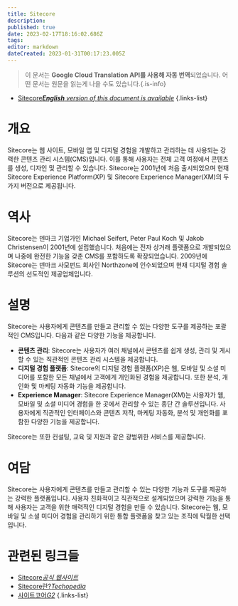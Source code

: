 ```yaml
---
title: Sitecore
description: 
published: true
date: 2023-02-17T18:16:02.686Z
tags: 
editor: markdown
dateCreated: 2023-01-31T00:17:23.005Z
---
```


> 이 문서는 **Google Cloud Translation API를 사용해 자동 번역**되었습니다.
어떤 문서는 원문을 읽는게 나을 수도 있습니다.{.is-info}
- [Sitecore***English** version of this document is available*](/en/Knowledge-base/Dictionary/sitecore)
{.links-list}

    
# 개요
Sitecore는 웹 사이트, 모바일 앱 및 디지털 경험을 개발하고 관리하는 데 사용되는 강력한 콘텐츠 관리 시스템(CMS)입니다. 이를 통해 사용자는 전체 고객 여정에서 콘텐츠를 생성, 디자인 및 관리할 수 있습니다. Sitecore는 2001년에 처음 출시되었으며 현재 Sitecore Experience Platform(XP) 및 Sitecore Experience Manager(XM)의 두 가지 버전으로 제공됩니다.

# 역사
Sitecore는 덴마크 기업가인 Michael Seifert, Peter Paul Koch 및 Jakob Christensen이 2001년에 설립했습니다. 처음에는 전자 상거래 플랫폼으로 개발되었으며 나중에 완전한 기능을 갖춘 CMS를 포함하도록 확장되었습니다. 2009년에 Sitecore는 덴마크 사모펀드 회사인 Northzone에 인수되었으며 현재 디지털 경험 솔루션의 선도적인 제공업체입니다.

# 설명
Sitecore는 사용자에게 콘텐츠를 만들고 관리할 수 있는 다양한 도구를 제공하는 포괄적인 CMS입니다. 다음과 같은 다양한 기능을 제공합니다.

- **콘텐츠 관리**: Sitecore는 사용자가 여러 채널에서 콘텐츠를 쉽게 생성, 관리 및 게시할 수 있는 직관적인 콘텐츠 관리 시스템을 제공합니다.
- **디지털 경험 플랫폼**: Sitecore의 디지털 경험 플랫폼(XP)은 웹, 모바일 및 소셜 미디어를 포함한 모든 채널에서 고객에게 개인화된 경험을 제공합니다. 또한 분석, 개인화 및 마케팅 자동화 기능을 제공합니다.
- **Experience Manager**: Sitecore Experience Manager(XM)는 사용자가 웹, 모바일 및 소셜 미디어 경험을 한 곳에서 관리할 수 있는 종단 간 솔루션입니다. 사용자에게 직관적인 인터페이스와 콘텐츠 저작, 마케팅 자동화, 분석 및 개인화를 포함한 다양한 기능을 제공합니다.

Sitecore는 또한 컨설팅, 교육 및 지원과 같은 광범위한 서비스를 제공합니다.

# 여담
Sitecore는 사용자에게 콘텐츠를 만들고 관리할 수 있는 다양한 기능과 도구를 제공하는 강력한 플랫폼입니다. 사용자 친화적이고 직관적으로 설계되었으며 강력한 기능을 통해 사용자는 고객을 위한 매력적인 디지털 경험을 만들 수 있습니다. Sitecore는 웹, 모바일 및 소셜 미디어 경험을 관리하기 위한 통합 플랫폼을 찾고 있는 조직에 탁월한 선택입니다.

# 관련된 링크들
- [Sitecore*공식 웹사이트*](https://www.sitecore.com/)
- [Sitecore란?*Techopedia*](https://www.techopedia.com/definition/30985/sitecore)
- [사이트코어*G2*](https://www.g2.com/products/sitecore/reviews)
{.links-list}